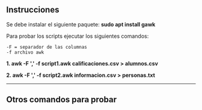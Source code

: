 ## Instrucciones

Se debe instalar el siguiente paquete: **sudo apt install gawk**

Para probar los scripts ejecutar los siguientes comandos:

```
-F = separador de las columnas
-f archivo awk
```

**1. awk -F ',' -f script1.awk calificaciones.csv > alumnos.csv**

**2. awk -F ',' -f script2.awk informacion.csv > personas.txt**

---

## Otros comandos para probar
